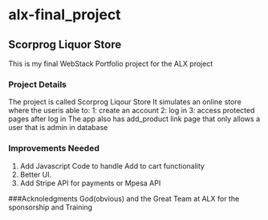 # alx-final_project
## Scorprog Liquor Store
This is my final WebStack Portfolio project for the ALX project
### Project Details 
The project is called Scorprog Liqour Store
It simulates an online store where the useris able to:
1: create an account
2: log in
3: access protected pages after log in
The app also has add_product link page that only allows a user that is admin in database

### Improvements Needed
1. Add Javascript Code to handle Add to cart functionality
2. Better UI.
3. Add Stripe API for payments or Mpesa API

###Acknoledgments
God(obvious) and the Great Team at ALX for the sponsorship and Training
